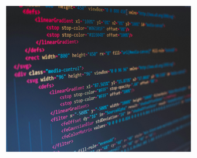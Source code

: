 <div align = "center">
  <img src = "imagen.jpg" witdh = 600 height = 400/>
</div>
<div align = "center">
</div>
